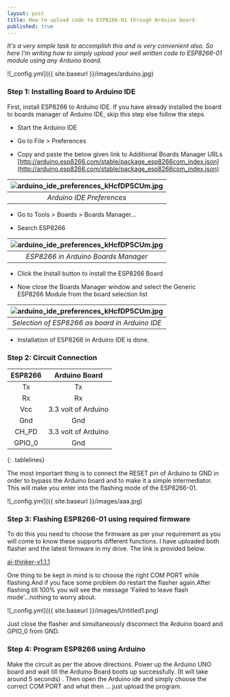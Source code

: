 ```yaml
---
layout: post
title: How to upload code to ESP8266-01 through Arduino board-
published: true
---
```


_It's a very simple task to accomplish this and is very convenient also. So here I'm writing how to simply upload your well written code to ESP8266-01 module using any Arduino board._

![_config.yml]({{ site.baseurl }}/images/arduino.jpg)
<!-- more -->
###  Step 1: Installing Board to Arduino IDE

First, install ESP8266 to Arduino IDE. If you have already installed the board to boards manager of Arduino IDE, skip this step else follow the steps

- Start the Arduino IDE

- Go to File > Preferences

- Copy and paste the below given link to Additional Boards Manager URLs
[http://arduino.esp8266.com/stable/package_esp8266com_index.json](http://arduino.esp8266.com/stable/package_esp8266com_index.json)



| ![arduino_ide_preferences_kHcfDP5CUm.jpg](https://lh5.googleusercontent.com/d4DYu7ygStwp3AsdgPPVsiwmLhtYTCdz0W_cG3Odog4wKG1-QZvjVK6K5J90oWWzG-c=w2400)| 
|:--:| 
| *Arduino IDE Preferences* |



- Go to Tools > Boards > Boards Manager...

- Search ESP8266



| ![arduino_ide_preferences_kHcfDP5CUm.jpg](https://lh4.googleusercontent.com/yEY37a2aHzPQnoxLOyBwcnyspZHmp_7GDP8F0XPHzAc4JNYWfCnp0wDFZ8r3gC0jc0Y=w2400)| 
|:--:| 
| *ESP8266 in Arduino Boards Manager* |


- Click the Install button to install the ESP8266 Board

- Now close the Boards Manager window and select the Generic ESP8266 Module from the board selection list



| ![arduino_ide_preferences_kHcfDP5CUm.jpg](https://lh5.googleusercontent.com/ya3Ie9jhnQuwH3LPGLT8tY738ne_ciEBh_hBb-WcvGHbgqj68CT1Zz2H3VpsmjvvRWw=w2400)| 
|:--:| 
| *Selection of ESP8266 as board in Arduino IDE* |



- Installation of ESP8266 in Arduino IDE is done.


### Step 2: Circuit Connection

| **ESP8266** |  **Arduino Board**  |
|:-----------:|:-------------------:|
|      Tx     |          Tx         |
|      Rx     |          Rx         |
|     Vcc     | 3.3 volt of Arduino |
|     Gnd     |         Gnd         |
|    CH_PD    | 3.3 volt of Arduino |
|    GPIO_0   |         Gnd         |
{: .tablelines}

The most important thing is to connect the RESET pin of Arduino to GND in order to bypass the Arduino board and to make it a simple intermediator. This will make you enter into the flashing mode of the ESP8266-01.


![_config.yml]({{ site.baseurl }}/images/aaa.jpg)


### Step 3: Flashing ESP8266-01 using required firmware

To do this you need to choose the firmware as per your requirement as you will come to know these supports different functions. I have uploaded both flasher and the latest firmware in my drive. The link is provided below.

[ai-thinker-v1.1.1](https://drive.google.com/drive/folders/1t1bISNFY-07JdlFuNKV73_8ourPRYm1D?usp=sharing)

One thing to be kept in mind is to choose the right COM PORT while flashing.And if you face some problem do restart the flasher again.After flashing till 100% you will see the message 'Failed to leave flash mode'...nothing to worry about.


![_config.yml]({{ site.baseurl }}/images/Untitled1.png)


Just close the flasher and simultaneously disconnect the Arduino board and GPIO_0 from GND.

### Step 4: Program ESP8266 using Arduino

Make the circuit as per the above directions. Power up the Arduino UNO board and wait till the Arduino Board boots up successfully. (It will take around 5 seconds) . Then open the Arduino ide and simply choose the correct COM PORT  and what then ... just upload the program.

